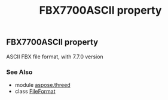 ﻿---
title: FBX7700ASCII property
second_title: Aspose.3D for Python via .NET API References
description: 
type: docs
weight: 260
url: /python-net/aspose.threed/fileformat/fbx7700ascii/
is_root: false
---

## FBX7700ASCII property


ASCII FBX file format, with 7.7.0 version

### See Also
* module [aspose.threed](../../)
* class [FileFormat](/3d/python-net/aspose.threed/fileformat)
